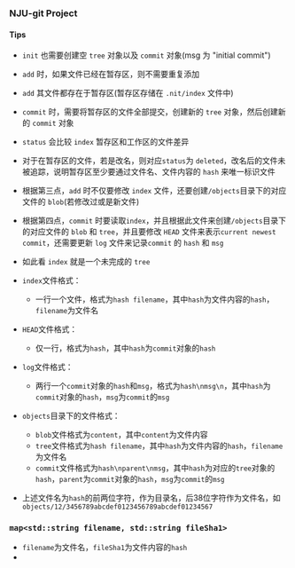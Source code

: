 ### NJU-git Project

#### Tips
- ```init``` 也需要创建空 ```tree``` 对象以及 ```commit``` 对象(msg 为 "initial commit")
- ```add``` 时，如果文件已经在暂存区，则不需要重复添加
- ```add``` 其文件都存在于暂存区(暂存区存储在 ```.nit/index``` 文件中)
- ```commit``` 时，需要将暂存区的文件全部提交，创建新的 ```tree``` 对象，然后创建新的 ```commit``` 对象
- ```status``` 会比较 ```index``` 暂存区和工作区的文件差异
- 对于在暂存区的文件，若是改名，则对应```status```为 ```deleted```，改名后的文件未被追踪，说明暂存区至少要通过文件名、文件内容的 ```hash``` 来唯一标识文件


- 根据第三点，```add``` 时不仅要修改 ```index``` 文件，还要创建```/objects```目录下的对应文件的 ```blob```(若修改过或是新文件)
- 根据第四点，```commit``` 时要读取```index```，并且根据此文件来创建```/objects```目录下的对应文件的 ```blob``` 和 ```tree```，并且要修改 ```HEAD``` 文件来表示```current newest commit```，还需要更新 ```log``` 文件来记录```commit``` 的 ```hash``` 和 ```msg```
- 如此看 ```index``` 就是一个未完成的 ```tree```

- ```index```文件格式：
    - 一行一个文件，格式为```hash filename```，其中```hash```为文件内容的```hash```，```filename```为文件名
- ```HEAD```文件格式：
    - 仅一行，格式为```hash```，其中```hash```为```commit```对象的```hash```
- ```log```文件格式：
    - 两行一个```commit```对象的```hash```和```msg```，格式为```hash\nmsg\n```，其中```hash```为```commit```对象的```hash```，```msg```为```commit```的```msg```
- ```objects```目录下的文件格式：
    - ```blob```文件格式为```content```，其中```content```为文件内容
    - ```tree```文件格式为```hash filename```，其中```hash```为文件内容的```hash```，```filename```为文件名
    - ```commit```文件格式为```hash\nparent\nmsg```，其中```hash```为对应的```tree```对象的```hash```，```parent```为```commit```对象的```hash```，```msg```为```commit```的```msg```
- 上述文件名为```hash```的前两位字符，作为目录名，后38位字符作为文件名，如```objects/12/3456789abcdef0123456789abcdef01234567```


### ```map<std::string filename, std::string fileSha1>```
- ```filename```为文件名，```fileSha1```为文件内容的```hash```
- 